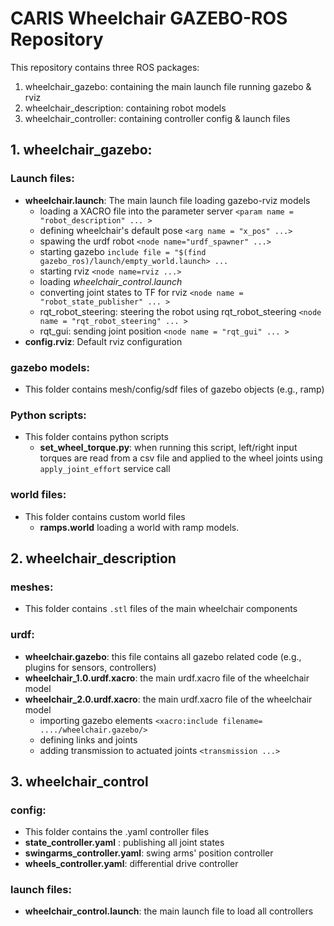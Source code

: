 # CARIS Wheelchair GAZEBO-ROS Repository
This repository contains three ROS packages: 
1. wheelchair_gazebo: containing the main launch file running gazebo & rviz
2. wheelchair_description: containing robot models
3. wheelchair_controller: containing controller config & launch files

## 1. **wheelchair_gazebo**: 
### Launch files:
- **wheelchair.launch**: The main launch file loading gazebo-rviz models
  - loading a XACRO file into the parameter server `<param name = "robot_description" ... >`
  - defining wheelchair's default pose `<arg name = "x_pos" ...>`
  - spawing the urdf robot `<node name="urdf_spawner" ...>`
  - starting gazebo `include file = "$(find gazebo_ros)/launch/empty_world.launch> ...`
  - starting rviz `<node name=rviz ...>`
  - loading *wheelchair_control.launch*
  - converting joint states to TF for rviz `<node name = "robot_state_publisher" ... >`
  - rqt_robot_steering: steering the robot using rqt_robot_steering `<node name = "rqt_robot_steering" ... >`
  - rqt_gui: sending joint position `<node name = "rqt_gui" ... >`
 - **config.rviz**: Default rviz configuration 
### gazebo models: 
- This folder contains mesh/config/sdf files of gazebo objects (e.g., ramp)
### Python scripts: 
- This folder contains python scripts 
  - **set_wheel_torque.py**: when running this script, left/right input torques are read from a csv file and applied to the wheel joints using `apply_joint_effort` service call
### world files: 
- This folder contains custom world files
  - **ramps.world** loading a world with ramp models. 
  
## 2. **wheelchair_description**
### meshes: 
 - This folder contains `.stl` files of the main wheelchair components
### urdf: 
 - **wheelchair.gazebo**: this file contains all gazebo related code (e.g., plugins for sensors, controllers)
 - **wheelchair_1.0.urdf.xacro**: the main urdf.xacro file of the wheelchair model 
 - **wheelchair_2.0.urdf.xacro**: the main urdf.xacro file of the wheelchair model 
   - importing gazebo elements `<xacro:include filename= ..../wheelchair.gazebo/>`
   - defining links and joints
   - adding transmission to actuated joints `<transmission ...>`
## 3. **wheelchair_control**
### config: 
- This folder contains the .yaml controller files
 - **state_controller.yaml** : publishing all joint states
 - **swingarms_controller.yaml**: swing arms' position controller
 - **wheels_controller.yaml**: differential drive controller
### launch files: 
- **wheelchair_control.launch**: the main launch file to load all controllers
